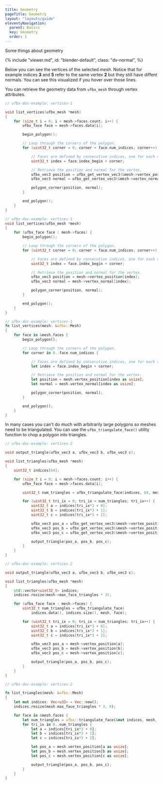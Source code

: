 ```yaml
---
title: Geometry
pageTitle: Geometry
layout: "layouts/guide"
eleventyNavigation:
  parent: Basics
  key: Geometry
  order: 1
---
```


Some things about geometry

<div class="doc-viewer doc-viewer-xtall">
<div data-dv-popout id="container-blender-default" class="dv-inline">
<div class="dv-top">
{% include "viewer.md",
  id: "blender-default",
  class: "dv-normal",
%}

<div class="g-inline">

Below you can see the vertices of the selected *mesh*. Notice that for example indices
**3** and **5** refer to the same vertex **2** but they still have diffent normals. You
can see this visualized if you hover over those lines.

</div>

<div data-viewer-id="blender-default" class="dv-vertices"></div>
</div>
</div>
</div>

<script>
viewerDescs["blender-default"] = {
  scene: "/static/models/blender_default_cube.fbx",
  camera: {
    pitch: 20.0,
    yaw: -60.0,
    distance: 20,
    offset: { x: 2.7, y: 2.4, z: 2.9 },
  },
  outliner: {
    showMaterials: true,
  },
}
</script>

You can retrieve the geometry data from `ufbx_mesh` through vertex attributes.

```c
// ufbx-doc-example: vertices-1

void list_vertices(ufbx_mesh *mesh)
{
    for (size_t i = 0; i < mesh->faces.count; i++) {
        ufbx_face face = mesh->faces.data[i];

        begin_polygon();

        // Loop through the corners of the polygon.
        for (uint32_t corner = 0; corner < face.num_indices; corner++) {

            // Faces are defined by consecutive indices, one for each corner.
            uint32_t index = face.index_begin + corner;

            // Retrieve the position and normal for the vertex.
            ufbx_vec3 position = ufbx_get_vertex_vec3(&mesh->vertex_position, index);
            ufbx_vec3 normal = ufbx_get_vertex_vec3(&mesh->vertex_normal, index);

            polygon_corner(position, normal);
        }

        end_polygon();
    }
}
```

```cpp
// ufbx-doc-example: vertices-1
void list_vertices(ufbx_mesh *mesh)
{
    for (ufbx_face face : mesh->faces) {
        begin_polygon();

        // Loop through the corners of the polygon.
        for (uint32_t corner = 0; corner < face.num_indices; corner++) {

            // Faces are defined by consecutive indices, one for each corner.
            uint32_t index = face.index_begin + corner;

            // Retrieve the position and normal for the vertex.
            ufbx_vec3 position = mesh->vertex_position[index];
            ufbx_vec3 normal = mesh->vertex_normal[index];

            polygon_corner(position, normal);
        }

        end_polygon();
    }
}
```

```rust
// ufbx-doc-example: vertices-1
fn list_vertices(mesh: &ufbx::Mesh)
{
    for face in &mesh.faces {
        begin_polygon();

        // Loop through the corners of the polygon.
        for corner in 0..face.num_indices {

            // Faces are defined by consecutive indices, one for each corner.
            let index = face.index_begin + corner;

            // Retrieve the position and normal for the vertex.
            let position = mesh.vertex_position[index as usize];
            let normal = mesh.vertex_normal[index as usize];

            polygon_corner(position, normal);
        }

        end_polygon();
    }
}
```

In many cases you can't do much with arbitrarily large polygons so meshes need to be triangulated.
You can use the `ufbx_triangulate_face()` utility function to chop a polygon into triangles.

```c
// ufbx-doc-example: vertices-2

void output_triangle(ufbx_vec3 a, ufbx_vec3 b, ufbx_vec3 c);

void list_triangles(ufbx_mesh *mesh)
{
    uint32_t indices[64];

    for (size_t i = 0; i < mesh->faces.count; i++) {
        ufbx_face face = mesh->faces.data[i];

        uint32_t num_triangles = ufbx_triangulate_face(indices, 64, mesh, face);

        for (uint32_t tri_ix = 0; tri_ix < num_triangles; tri_ix++) {
            uint32_t a = indices[tri_ix*3 + 0];
            uint32_t b = indices[tri_ix*3 + 1];
            uint32_t c = indices[tri_ix*3 + 2];

            ufbx_vec3 pos_a = ufbx_get_vertex_vec3(&mesh->vertex_position, a);
            ufbx_vec3 pos_b = ufbx_get_vertex_vec3(&mesh->vertex_position, b);
            ufbx_vec3 pos_c = ufbx_get_vertex_vec3(&mesh->vertex_position, c);

            output_triangle(pos_a, pos_b, pos_c);
        }
    }
}
```

```cpp
// ufbx-doc-example: vertices-2

void output_triangle(ufbx_vec3 a, ufbx_vec3 b, ufbx_vec3 c);

void list_triangles(ufbx_mesh *mesh)
{
    std::vector<uint32_t> indices;
    indices.resize(mesh->max_face_triangles * 3);

    for (ufbx_face face : mesh->faces) {
        uint32_t num_triangles = ufbx_triangulate_face(
            indices.data(), indices.size(), mesh, face);

        for (uint32_t tri_ix = 0; tri_ix < num_triangles; tri_ix++) {
            uint32_t a = indices[tri_ix*3 + 0];
            uint32_t b = indices[tri_ix*3 + 1];
            uint32_t c = indices[tri_ix*3 + 2];

            ufbx_vec3 pos_a = mesh->vertex_position[a];
            ufbx_vec3 pos_b = mesh->vertex_position[b];
            ufbx_vec3 pos_c = mesh->vertex_position[c];

            output_triangle(pos_a, pos_b, pos_c);
        }
    }
}
```

```rust
// ufbx-doc-example: vertices-2

fn list_triangles(mesh: &ufbx::Mesh)
{
    let mut indices: Vec<u32> = Vec::new();
    indices.resize(mesh.max_face_triangles * 3, 0);

    for face in &mesh.faces {
        let num_triangles = ufbx::triangulate_face(&mut indices, mesh, *face) as usize;
        for tri_ix in 0..num_triangles {
            let a = indices[tri_ix*3 + 0];
            let b = indices[tri_ix*3 + 1];
            let c = indices[tri_ix*3 + 2];

            let pos_a = mesh.vertex_position[a as usize];
            let pos_b = mesh.vertex_position[b as usize];
            let pos_c = mesh.vertex_position[c as usize];

            output_triangle(pos_a, pos_b, pos_c);
        }
    }
}
```
